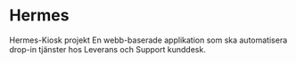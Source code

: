 # Hermes
Hermes-Kiosk projekt
En webb-baserade applikation som ska automatisera drop-in tjänster hos Leverans och Support kunddesk.

